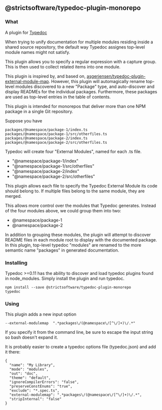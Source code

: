 ## @strictsoftware/typedoc-plugin-monorepo

### What

A plugin for [Typedoc](http://typedoc.org)

When trying to unify documentation for multiple modules residing inside a shared source repository, the default way Typedoc assignes top-level module names might not satisfy.

This plugin allows you to specify a regular expression with a capture group. This is then used to collect related items into one module.

This plugin is inspired by, and based on, [asgerjensen/typedoc-plugin-external-module-map](https://github.com/asgerjensen/typedoc-plugin-external-module-map). However, this plugin will automagically rename top-level modules discovered to a new "Package" type, and auto-discover and display READMEs for the individual packages. Furthermore, these packages are used as top-level entries in the table of contents.

This plugin is intended for monorepos that deliver more than one NPM package in a single Git repository.

Suppose you have
```
packages/@namespace/package-1/index.ts
packages/@namespace/package-1/src/otherfiles.ts
packages/@namespace/package-2/index.ts
packages/@namespace/package-2/src/otherfiles.ts
```

Typedoc will create four "External Modules", named for each .ts file.

- "@namespace/package-1/index"
- "@namespace/package-1/src/otherfiles"
- "@namespace/package-2/index"
- "@namespace/package-2/src/otherfiles"

This plugin allows each file to specify the Typedoc External Module its code should belong to. If multiple files belong to the same module, they are merged.

This allows more control over the modules that Typedoc generates.
Instead of the four modules above, we could group them into two:

- @namespace/package-1
- @namespace/package-2

In addition to grouping these modules, the plugin will attempt to discover README files in each module root to display with the documented package. In this plugin, top-level typedoc "modules" are renamed to the more semantic name "packages" in generated documentation.

### Installing

Typedoc >=0.11 has the ability to discover and load typedoc plugins found in node_modules.
Simply install the plugin and run typedoc.

```
npm install --save @strictsoftware/typedoc-plugin-monorepo
typedoc
```

### Using

This plugin adds a new input option
```
--external-modulemap  ".*packages\/(@namespace\/[^\/]+)\/.*"
```

If you specify it from the command line, be sure to escape the input string so bash doesn't expand it.

It is probably easier to create a typedoc options file (typedoc.json) and add it there:

```
{
  "name": "My Library",
  "mode": "modules",
  "out": "doc",
  "theme": "default",
  "ignoreCompilerErrors": "false",
  "preserveConstEnums": "true",
  "exclude": "*.spec.ts",
  "external-modulemap": ".*packages\/(@namespace\/[^\/]+)\/.*",
  "stripInternal": "false"
}
```

